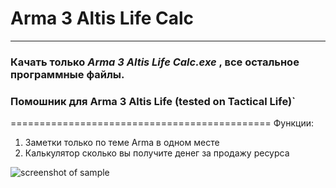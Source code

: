 # Arma 3 Altis Life Calc
------------------------------------------------
### Качать только ***Arma 3 Altis Life Calc.exe*** , все остальное программные файлы.
### Помошник для Arma 3 Altis Life (tested on Tactical Life)`
=============================================
Функции:
1. Заметки только по теме Arma в одном месте
2. Калькулятор сколько вы получите денег за продажу ресурса


![screenshot of sample](https://cdn.cloudflare.steamstatic.com/steam/apps/107410/capsule_616x353.jpg?t=1608211055)
